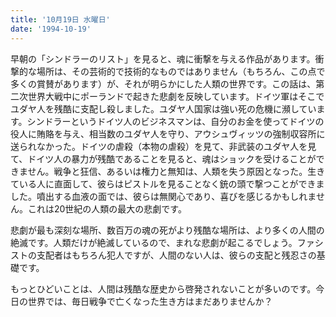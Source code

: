 ```yaml
---
title: '10月19日 水曜日'
date: '1994-10-19'
---
```


早朝の「シンドラーのリスト」を見ると、魂に衝撃を与える作品があります。衝撃的な場所は、その芸術的で技術的なものではありません（もちろん、この点で多くの賞賛があります）が、それが明らかにした人類の世界です。この話は、第二次世界大戦中にポーランドで起きた悲劇を反映しています。ドイツ軍はそこでユダヤ人を残酷に支配し殺しました。ユダヤ人国家は強い死の危機に瀕しています。シンドラーというドイツ人のビジネスマンは、自分のお金を使ってドイツの役人に賄賂を与え、相当数のユダヤ人を守り、アウシュヴィッツの強制収容所に送られなかった。ドイツの虐殺（本物の虐殺）を見て、非武装のユダヤ人を見て、ドイツ人の暴力が残酷であることを見ると、魂はショックを受けることができません。戦争と狂信、あるいは権力と無知は、人類を失う原因となった。生きている人に直面して、彼らはピストルを見ることなく銃の頭で撃つことができました。噴出する血液の面では、彼らは無関心であり、喜びを感じるかもしれません。これは20世紀の人類の最大の悲劇です。

悲劇が最も深刻な場所、数百万の魂の死がより残酷な場所は、より多くの人間の絶滅です。人類だけが絶滅しているので、まれな悲劇が起こるでしょう。ファシストの支配者はもちろん犯人ですが、人間のない人は、彼らの支配と残忍さの基礎です。

もっとひどいことは、人間は残酷な歴史から啓発されないことが多いのです。今日の世界では、毎日戦争で亡くなった生き方はまだありませんか？

